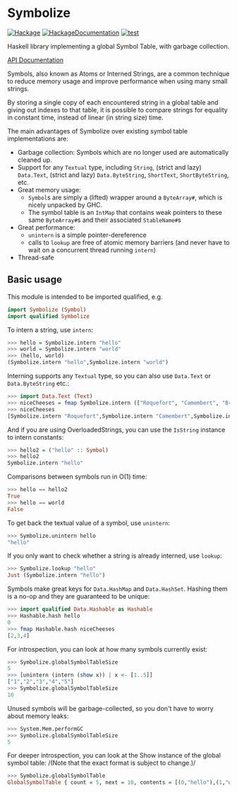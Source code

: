 # Symbolize
[![Hackage](http://img.shields.io/hackage/v/symbolize.svg)](https://hackage.haskell.org/package/symbolize)
[![HackageDocumentation](https://img.shields.io/badge/documentation-available-blue)](https://hackage.haskell.org/package/symbolize/docs/Symbolize.html)
[![test](https://github.com/Qqwy/haskell-symbolize/actions/workflows/test.yaml/badge.svg?branch=main)](https://github.com/Qqwy/haskell-symbolize/actions/workflows/test.yaml)

Haskell library implementing a global Symbol Table, with garbage collection.

[API Documentation](https://hackage.haskell.org/package/symbolize/docs/Symbolize.html)

Symbols, also known as Atoms or Interned Strings, are a common technique
to reduce memory usage and improve performance when using many small strings.

By storing a single copy of each encountered string in a global table and giving out indexes to that table,
it is possible to compare strings for equality in constant time, instead of linear (in string size) time.

The main advantages of Symbolize over existing symbol table implementations are:

 - Garbage collection: Symbols which are no longer used are automatically cleaned up.
 - Support for any `Textual` type, including `String`, (strict and lazy) `Data.Text`, (strict and lazy) `Data.ByteString`, `ShortText`, `ShortByteString`, etc.
 - Great memory usage:
    - `Symbol`s are simply a (lifted) wrapper around a `ByteArray#`, which is nicely unpacked by GHC.
    - The symbol table is an `IntMap` that contains weak pointers to these same `ByteArray#`s and their associated `StableName#`s
 - Great performance:
   - `unintern` is a simple pointer-dereference
   - calls to `lookup` are free of atomic memory barriers (and never have to wait on a concurrent thread running `intern`)
 - Thread-safe

## Basic usage

This module is intended to be imported qualified, e.g.


```haskell
import Symbolize (Symbol)
import qualified Symbolize
```

To intern a string, use `intern`:

```haskell
>>> hello = Symbolize.intern "hello"
>>> world = Symbolize.intern "world"
>>> (hello, world)
(Symbolize.intern "hello",Symbolize.intern "world")
```

Interning supports any `Textual` type, so you can also use `Data.Text` or `Data.ByteString` etc.:

```haskell
>>> import Data.Text (Text)
>>> niceCheeses = fmap Symbolize.intern (["Roquefort", "Camembert", "Brie"] :: [Text])
>>> niceCheeses
[Symbolize.intern "Roquefort",Symbolize.intern "Camembert",Symbolize.intern "Brie"]
```

And if you are using OverloadedStrings, you can use the `IsString` instance to intern constants:

```haskell
>>> hello2 = ("hello" :: Symbol)
>>> hello2
Symbolize.intern "hello"
```

Comparisons between symbols run in O(1) time:

```haskell
>>> hello == hello2
True
>>> hello == world
False
```

To get back the textual value of a symbol, use `unintern`:

```haskell
>>> Symbolize.unintern hello
"hello"
```

If you only want to check whether a string is already interned, use `lookup`:

```haskell
>>> Symbolize.lookup "hello"
Just (Symbolize.intern "hello")
```

Symbols make great keys for `Data.HashMap` and `Data.HashSet`.
Hashing them is a no-op and they are guaranteed to be unique:

```haskell
>>> import qualified Data.Hashable as Hashable
>>> Hashable.hash hello
0
>>> fmap Hashable.hash niceCheeses
[2,3,4]
```

For introspection, you can look at how many symbols currently exist:

```haskell
>>> Symbolize.globalSymbolTableSize
5
>>> [unintern (intern (show x)) | x <- [1..5]]
["1","2","3","4","5"]
>>> Symbolize.globalSymbolTableSize
10
```

Unused symbols will be garbage-collected, so you don't have to worry about memory leaks:

```haskell
>>> System.Mem.performGC
>>> Symbolize.globalSymbolTableSize
5
```

For deeper introspection, you can look at the Show instance of the global symbol table:
/(Note that the exact format is subject to change.)/

```haskell
>>> Symbolize.globalSymbolTable
GlobalSymbolTable { count = 5, next = 10, contents = [(0,"hello"),(1,"world"),(2,"Roquefort"),(3,"Camembert"),(4,"Brie")] }
```
